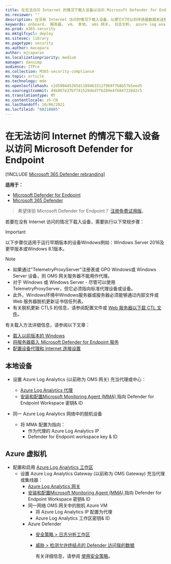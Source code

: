 ```yaml
---
title: 在无法访问 Internet 的情况下载入设备以访问 Microsoft Defender for Endpoint
ms.reviewer: ''
description: 在没有 Internet 访问的情况下载入设备，以便它们可以将传感器数据发送到 Microsoft Defender for Endpoint 传感器
keywords: onboard， 服务器， vm， 本地， oms 网关， 日志分析， azure log analytics， mma
ms.prod: m365-security
ms.mktglfcycl: deploy
ms.sitesec: library
ms.pagetype: security
ms.author: macapara
author: mjcaparas
ms.localizationpriority: medium
manager: dansimp
audience: ITPro
ms.collection: M365-security-compliance
ms.topic: article
ms.technology: mde
ms.openlocfilehash: c2d590445265d1189463312f969f7b8b57b5eed5
ms.sourcegitcommit: d4b867e37bf741528ded7fb289e4f6847228d2c5
ms.translationtype: MT
ms.contentlocale: zh-CN
ms.lasthandoff: 10/06/2021
ms.locfileid: "60210885"
---
```

# <a name="onboard-devices-without-internet-access-to-microsoft-defender-for-endpoint"></a>在无法访问 Internet 的情况下载入设备以访问 Microsoft Defender for Endpoint

[!INCLUDE [Microsoft 365 Defender rebranding](../../includes/microsoft-defender.md)]


**适用于：**
- [Microsoft Defender for Endpoint](https://go.microsoft.com/fwlink/p/?linkid=2154037)
- [Microsoft 365 Defender](https://go.microsoft.com/fwlink/?linkid=2118804)

> 希望体验 Microsoft Defender for Endpoint？ [注册免费试用版](https://signup.microsoft.com/create-account/signup?products=7f379fee-c4f9-4278-b0a1-e4c8c2fcdf7e&ru=https://aka.ms/MDEp2OpenTrial?ocid=docs-wdatp-exposedapis-abovefoldlink)。


若要在没有 Internet 访问的情况下载入设备，需要执行以下常规步骤：

> [!IMPORTANT] 
> 以下步骤仅适用于运行早期版本的设备Windows例如：Windows Server 2016及更早版本或Windows 8.1版本。

> [!NOTE]
> - 如果通过"TelemetryProxyServer"注册表或 GPO Windows或 Windows Server 设备，则 OMS 网关服务器不能用作代理。
> - 对于 Windows 或 Windows Server - 尽管可以使用 TelemetryProxyServer，但它必须指向标准代理设备或设备。
> - 此外，Windows环境中Windows服务器或服务器必须能够通过内部文件或 Web 服务器脱机更新证书信任列表。
> - 有关脱机更新 CTLS 的信息，请参阅配置文件或 [Web 服务器以下载 CTL 文件](/previous-versions/windows/it-pro/windows-server-2012-r2-and-2012/dn265983(v=ws.11)#configure-a-file-or-web-server-to-download-the-ctl-files)。

有关载入方法详细信息，请参阅以下文章：
- [载入以前版本的 Windows](/microsoft-365/security/defender-endpoint/onboard-downlevel)
- [将服务器载入 Microsoft Defender for Endpoint 服务](/microsoft-365/security/defender-endpoint/configure-server-endpoints#windows-server-2008-r2-sp1--windows-server-2012-r2-and-windows-server-2016)
- [配置设备代理和 Internet 连接设置](/microsoft-365/security/defender-endpoint/configure-proxy-internet#configure-the-proxy-server-manually-using-a-registry-based-static-proxy)

## <a name="on-premises-devices"></a>本地设备

- 设置 Azure Log Analytics (以前称为 OMS 网关) 充当代理或中心：
  - [Azure Log Analytics 代理](/azure/azure-monitor/platform/gateway#download-the-log-analytics-gateway)
  - [安装和配置Microsoft Monitoring Agent (MMA) ](configure-server-endpoints.md#install-and-configure-microsoft-monitoring-agent-mma-to-report-sensor-data-to-microsoft-defender-for-endpoint)指向 Defender for Endpoint Workspace 密钥& ID

- 同一 Azure Log Analytics 网络中的脱机设备
  - 将 MMA 配置为指向：
    - 作为代理的 Azure Log Analytics IP
    - Defender for Endpoint workspace key & ID

## <a name="azure-virtual-machines"></a>Azure 虚拟机

- 配置和启用 [Azure Log Analytics 工作区](/azure/azure-monitor/platform/gateway)
  - 设置 Azure Log Analytics Gateway (以前称为 OMS Gateway) 充当代理或集线器：
    - [Azure Log Analytics 网关](/azure/azure-monitor/platform/gateway#download-the-log-analytics-gateway)
    - [安装和配置Microsoft Monitoring Agent (MMA) ](configure-server-endpoints.md#install-and-configure-microsoft-monitoring-agent-mma-to-report-sensor-data-to-microsoft-defender-for-endpoint)指向 Defender for Endpoint Workspace 密钥& ID
    - 同一网络 OMS 网关中的脱机 Azure VM
      - 将 Azure Log Analytics IP 配置为代理
      - Azure Log Analytics 工作区密钥& ID
    - Azure Defender
      - [安全策略 \> 日志分析工作区](/azure/security-center/security-center-wdatp#enable-windows-defender-atp-integration)
      - [威胁 \> 检测允许终结点的 Defender 访问我的数据](/azure/security-center/security-center-wdatp#enable-windows-defender-atp-integration)

        有关详细信息，请参阅 [使用安全策略](/azure/security-center/tutorial-security-policy)。

